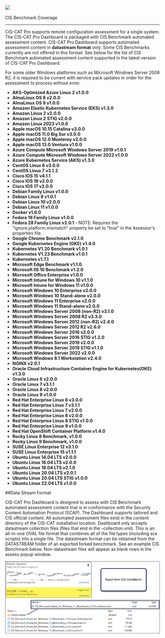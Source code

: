 ![](http://i.imgur.com/5yZfZi5.jpg)


CIS Benchmark Coverage

----------------------

CIS-CAT Pro supports remote configuration assessment for a single system. The CIS-CAT Pro Dashboard is packaged with CIS Benchmark automated assessment content. CIS-CAT Pro Dashboard supports automated assessment content in **datastream format** only. Some CIS Benchmarks currently are not offered in this format. See below for the list of CIS Benchmark automated assessment content supported in the latest version of CIS-CAT Pro Dashboard. 

For some older Windows platforms such as Microsoft Windows Server 2008 R2, it is required to be current with service pack updates in order for the assessment to process without error.

- **AKS-Optimized Azure Linux 2 v1.0.0**
- **AlmaLinux OS 8 v2.0.0**
- **AlmaLinux OS 9 v1.0.0**
- **Amazon Elastic Kubernetes Service (EKS) v1.3.0**
- **Amazon Linux 2 v2.0.0**
- **Amazon Linux 2 STIG v2.0.0**
- **Amazon Linux 2023 v1.0.0**
- **Apple macOS 10.15 Catalina v3.0.0**
- **Apple macOS 11.0 Big Sur v3.0.0**
- **Apple macOS 12.0 Monterey v2.0.0**
- **Apple macOS 13.0 Ventura v1.0.0**
- **Azure Compute Microsoft Windows Server 2019 v1.0.1**
- **Azure Compute Microsoft Windows Server 2022 v1.0.0**
- **Azure Kubernetes Service (AKS) v1.3.0**
- **CentOS Linux 6 v3.0.0**
- **CentOS Linux 7 v3.1.2**
- **Cisco IOS 15 v4.1.1**
- **Cisco IOS 16 v2.0.0**
- **Cisco IOS 17 v2.0.0**
- **Debian Family Linux v1.0.0**
- **Debian Linux 9 v1.0.1**
- **Debian Linux 10 v2.0.0**
- **Debian Linux 11 v1.0.0**
- **Docker v1.6.0**
- **Fedora 19 Family Linux v1.0.0**
- **Fedora 28 Family Linux v2.0.1**
		- NOTE:  Requires the "ignore.platform.mismatch" property be set to "true" in the Assessor's properties file.
- **Google Chrome Benchmark v2.1.0**
- **Google Kubernetes Engine (GKE) v1.4.0**
- **Kubernetes V1.20 Benchmark v1.0.1**
- **Kubernetes V1.23 Benchmark v1.0.1**
- **Kubernetes v1.7.1**
- **Microsoft Edge Benchmark v1.1.0**
- **Microsoft IIS 10 Benchmark v1.2.0**
- **Microsoft Office Enterprise v1.0.0**
- **Microsoft Intune for Windows 10 v1.1.0**
- **Microsoft Intune for Windows 11 v1.0.0**
- **Microsoft Windows 10 Enterprise v2.0.0**
- **Microsoft Windows 10 Stand-alone v2.0.0**
- **Microsoft Windows 11 Enterprise v2.0.0**
- **Microsoft Windows 11 Stand-alone v2.0.0**
- **Microsoft Windows Server 2008 (non-R2) v3.1.0**
- **Microsoft Windows Server 2008 R2 v3.3.0**
- **Microsoft Windows Server 2012 (non-R2) v2.4.0**
- **Microsoft Windows Server 2012 R2 v2.6.0**
- **Microsoft Windows Server 2016 v2.0.0**
- **Microsoft Windows Server 2016 STIG v1.2.0**
- **Microsoft Windows Server 2019 v2.0.0**
- **Microsoft Windows Server 2019 STIG v1.1.0**
- **Microsoft Windows Server 2022 v2.0.0**
- **Microsoft Windows 8.1 Workstation v2.4.0**
- **NGINX v2.0.1**
- **Oracle Cloud Infrastructure Container Engine for Kubernetes(OKE) v1.3.0**
- **Oracle Linux 6 v2.0.0**
- **Oracle Linux 7 v3.1.1**
- **Oracle Linux 8 v2.0.0**
- **Oracle Linux 9 v1.0.0**
- **Red Hat Enterprise Linux 6 v3.0.0**
- **Red Hat Enterprise Linux 7 v3.1.1**
- **Red Hat Enterprise Linux 7 v2.0.0**
- **Red Hat Enterprise Linux 8 v2.0.0**
- **Red Hat Enterprise Linux 8 STIG v1.0.0**
- **Red Hat Enterprise Linux 9 v1.0.0**
- **Red Hat OpenShift Container Platform v1.4.0**
- **Rocky Linux 8 Benchmark, v1.0.0**
- **Rocky Linux 9 Benchmark, v1.0.0**
- **SUSE Linux Enterprise 12 v3.1.0**
- **SUSE Linux Enterprise 15 v1.1.1**
- **Ubuntu Linux 14.04 LTS v2.0.0**
- **Ubuntu Linux 16.04 LTS v2.0.0**
- **Ubuntu Linux 18.04 LTS v2.1.0**
- **Ubuntu Linux 20.04 LTS v2.0.1**
- **Ubuntu Linux 20.04 LTS STIG v1.0.0**
- **Ubuntu Linux 22.04 LTS v1.0.0**


##Data Stream Format

CIS-CAT Pro Dashboard is designed to assess with CIS Benchmark automated assessment content that is in conformance with the Security Content Automation Protocol (SCAP). The Dashboard  supports tailored and CIS official content. All automated assessment files exist in the content directory of the CIS-CAT installation location. Dashboard only accepts datastream collection files (files that end in the -collection.xml). This is an all-in-one OVAL file format that combines all of the file types (including sce scripts) into a single file. The datastream format can be obtained from the DATASTREAM folder of an exported forked benchmark. See an example CIS Benchmark below. Non-datastream files will appear as blank rows in the assess popup window.

![](img/datastream.png)